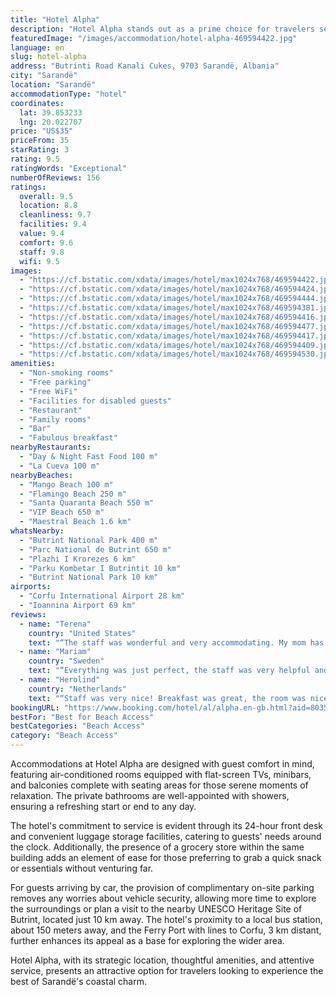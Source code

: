 ```yaml
---
title: "Hotel Alpha"
description: "Hotel Alpha stands out as a prime choice for travelers seeking both convenience and comfort, located just a short 200 meters from the vibrant Disco Mango Beach."
featuredImage: "/images/accommodation/hotel-alpha-469594422.jpg"
language: en
slug: hotel-alpha
address: "Butrinti Road Kanali Cukes, 9703 Sarandë, Albania"
city: "Sarandë"
location: "Sarandë"
accommodationType: "hotel"
coordinates:
  lat: 39.853233
  lng: 20.022707
price: "US$35"
priceFrom: 35
starRating: 3
rating: 9.5
ratingWords: "Exceptional"
numberOfReviews: 156
ratings:
  overall: 9.5
  location: 8.8
  cleanliness: 9.7
  facilities: 9.4
  value: 9.4
  comfort: 9.6
  staff: 9.8
  wifi: 9.5
images:
  - "https://cf.bstatic.com/xdata/images/hotel/max1024x768/469594422.jpg?k=ad38392f1ee12bad5b1a743d65e07b878a98a9ed069fdb5120298f04160016d2&o=&hp=1"
  - "https://cf.bstatic.com/xdata/images/hotel/max1024x768/469594424.jpg?k=c54f074bd2571f226339803bccd2342ec6eb566f5c8297836e2a7a86cb57285a&o=&hp=1"
  - "https://cf.bstatic.com/xdata/images/hotel/max1024x768/469594444.jpg?k=d72c452a1b53855070b8b68760c9c8827da424a58b3a78c6af2b6a87ae76610e&o=&hp=1"
  - "https://cf.bstatic.com/xdata/images/hotel/max1024x768/469594381.jpg?k=9f796c3430e06d0897de4f570d811fb3b38006147e1c15992301b95d90a7beb1&o=&hp=1"
  - "https://cf.bstatic.com/xdata/images/hotel/max1024x768/469594416.jpg?k=527959127a0ff517a9c7f5e073ebe1c70cce01caeab54c21410983d87258d000&o=&hp=1"
  - "https://cf.bstatic.com/xdata/images/hotel/max1024x768/469594477.jpg?k=a5d30478ab390c61ffd442cd2a77523d32ed29820d1004a8e7d293ecd08bdda5&o=&hp=1"
  - "https://cf.bstatic.com/xdata/images/hotel/max1024x768/469594417.jpg?k=9981e68b6a306f215379171900ec04e7787ef0e614ed1cf571792025b62ba495&o=&hp=1"
  - "https://cf.bstatic.com/xdata/images/hotel/max1024x768/469594409.jpg?k=953b079ddeecfad30fe38fda799303eb30942938a978b91b180b74ec19a22a16&o=&hp=1"
  - "https://cf.bstatic.com/xdata/images/hotel/max1024x768/469594530.jpg?k=91a3754e75d934916c6f91dcdea6ae5f8c8a6452ac60b7938f1024615d6d0ce2&o=&hp=1"
amenities:
  - "Non-smoking rooms"
  - "Free parking"
  - "Free WiFi"
  - "Facilities for disabled guests"
  - "Restaurant"
  - "Family rooms"
  - "Bar"
  - "Fabulous breakfast"
nearbyRestaurants:
  - "Day & Night Fast Food 100 m"
  - "La Cueva 100 m"
nearbyBeaches:
  - "Mango Beach 100 m"
  - "Flamingo Beach 250 m"
  - "Santa Quaranta Beach 550 m"
  - "VIP Beach 650 m"
  - "Maestral Beach 1.6 km"
whatsNearby:
  - "Butrint National Park 400 m"
  - "Parc National de Butrint 650 m"
  - "Plazhi I Krorezes 6 km"
  - "Parku Kombetar I Butrintit 10 km"
  - "Butrint National Park 10 km"
airports:
  - "Corfu International Airport 28 km"
  - "Ioannina Airport 69 km"
reviews:
  - name: "Terena"
    country: "United States"
    text: "“The staff was wonderful and very accommodating. My mom has mobility issues, and they put her on the ground floor, step free to our room. They were very helpful in every way.”"
  - name: "Mariam"
    country: "Sweden"
    text: "“Everything was just perfect, the staff was very helpful and recomended places to go and see.”"
  - name: "Herolind"
    country: "Netherlands"
    text: "“Staff was very nice! Breakfast was great, the room was nice and the beds were good! Had a nice stay!”"
bookingURL: "https://www.booking.com/hotel/al/alpha.en-gb.html?aid=8035640"
bestFor: "Best for Beach Access"
bestCategories: "Beach Access"
category: "Beach Access"
---
```


Accommodations at Hotel Alpha are designed with guest comfort in mind, featuring air-conditioned rooms equipped with flat-screen TVs, minibars, and balconies complete with seating areas for those serene moments of relaxation. The private bathrooms are well-appointed with showers, ensuring a refreshing start or end to any day.

The hotel's commitment to service is evident through its 24-hour front desk and convenient luggage storage facilities, catering to guests' needs around the clock. Additionally, the presence of a grocery store within the same building adds an element of ease for those preferring to grab a quick snack or essentials without venturing far.

For guests arriving by car, the provision of complimentary on-site parking removes any worries about vehicle security, allowing more time to explore the surroundings or plan a visit to the nearby UNESCO Heritage Site of Butrint, located just 10 km away. The hotel's proximity to a local bus station, about 150 meters away, and the Ferry Port with lines to Corfu, 3 km distant, further enhances its appeal as a base for exploring the wider area.

Hotel Alpha, with its strategic location, thoughtful amenities, and attentive service, presents an attractive option for travelers looking to experience the best of Sarandë's coastal charm.